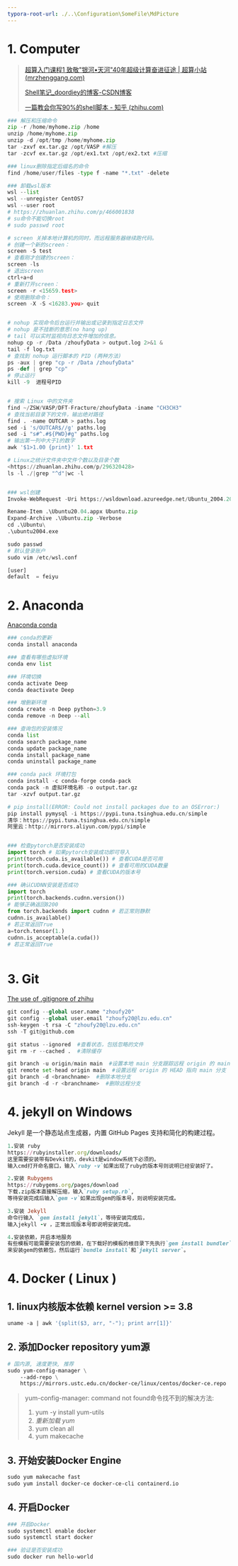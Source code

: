 ```yaml
---
typora-root-url: ./..\Configuration\SomeFile\MdPicture
---
```


# 1. Computer

> [超算入门课程1 致敬"银河•天河"40年超级计算奋进征途 | 超算小站 (mrzhenggang.com)](https://nscc.mrzhenggang.com/supercomputer-courses/history-40-years/)
>
> [Shell笔记_doordiey的博客-CSDN博客](https://blog.csdn.net/doordiev/article/details/120761851)
>
> [一篇教会你写90%的shell脚本 - 知乎 (zhihu.com)](https://zhuanlan.zhihu.com/p/264346586#:~:text=shell脚本就,用编译即可运行。)



```python
### 解压和压缩命令
zip -r /home/myhome.zip /home
unzip /home/myhome.zip
unzip -d /opt/tmp /home/myhome.zip
tar -zxvf ex.tar.gz /opt/VASP #解压 
tar -zcvf ex.tar.gz /opt/ex1.txt /opt/ex2.txt #压缩

### linux删除指定后缀名的命令
find /home/user/files -type f -name "*.txt" -delete

### 卸载wsl版本
wsl --list
wsl --unregister CentOS7
wsl --user root
# https://zhuanlan.zhihu.com/p/466001838
# su命令不能切换root
# sudo passwd root

# screen 关掉本地计算机的同时，而远程服务器继续跑代码。
# 创建一个新的screen：
screen -S test
# 查看刚才创建的screen：
screen -ls
# 退出screen
ctrl+a+d 
# 重新打开screen：
screen -r <15659.test>
# 使用删除命令：
screen -X -S <16283.you> quit


# nohup 实现命令后台运行并输出或记录到指定日志文件
# nohup 是不挂断的意思(no hang up)
# tail 可以实时监视向日志文件增加的信息。
nohup cp -r /Data /zhoufyData > output.log 2>&1 &
tail -f log.txt
# 查找到 nohup 运行脚本的 PID (两种方法)
ps -aux | grep "cp -r /Data /zhoufyData"
ps -def | grep "cp"
# 停止运行
kill -9  进程号PID


# 搜索 Linux 中的文件夹
find ~/ZSW/VASP/DFT-Fracture/zhoufyData -iname "CH3CH3"
# 查找当前目录下的文件，输出绝对路径
find . -name OUTCAR > paths.log
sed -i 's/OUTCAR$//g' paths.log
sed -i "s#^.#${PWD}#g" paths.log
# 输出第一列中大于1的数字
awk '$1>1.00 {print}' 1.txt

# Linux之统计文件夹中文件个数以及目录个数
<https://zhuanlan.zhihu.com/p/296320428>
ls -l ./|grep "^d"|wc -l


### wsl创建
Invoke-WebRequest -Uri https://wsldownload.azureedge.net/Ubuntu_2004.2020.424.0_x64.appx -OutFile Ubuntu20.04.appx -UseBasicParsing

Rename-Item .\Ubuntu20.04.appx Ubuntu.zip
Expand-Archive .\Ubuntu.zip -Verbose
cd .\Ubuntu\
.\ubuntu2004.exe

sudo passwd
# 默认登录账户
sudo vim /etc/wsl.conf

[user]
default  = feiyu
```



# 2. Anaconda

[Anaconda conda](https://blog.csdn.net/chenxy_bwave/article/details/119996001)

```python
### conda的更新
conda install anaconda 

### 查看有哪些虚拟环境
conda env list

### 环境切换
conda activate Deep
conda deactivate Deep

### 增删新环境
conda create -n Deep python=3.9
conda remove -n Deep --all

### 查询包的安装情况
conda list 
conda search package_name
conda update package_name 
conda install package_name
conda uninstall package_name

### conda pack 环境打包
conda install -c conda-forge conda-pack
conda pack -n 虚拟环境名称 -o output.tar.gz
tar -xzvf output.tar.gz

# pip install(ERROR: Could not install packages due to an OSError:)
pip install pymysql -i https://pypi.tuna.tsinghua.edu.cn/simple
清华：https://pypi.tuna.tsinghua.edu.cn/simple
阿里云：http://mirrors.aliyun.com/pypi/simple


### 检查pytorch是否安装成功 
import torch # 如果pytorch安装成功即可导入
print(torch.cuda.is_available()) # 查看CUDA是否可用
print(torch.cuda.device_count()) # 查看可用的CUDA数量
print(torch.version.cuda) # 查看CUDA的版本号

### 确认CUDNN安装是否成功
import torch
print(torch.backends.cudnn.version())
# 能够正确返回8200
from torch.backends import cudnn # 若正常则静默
cudnn.is_available() 
# 若正常返回True
a=torch.tensor(1.)
cudnn.is_acceptable(a.cuda()) 
# 若正常返回True
 
```



# 3. Git

[The use of .gitignore of zhihu](https://zhuanlan.zhihu.com/p/52885189)

```python
git config --global user.name "zhoufy20"
git config --global user.email "zhoufy20@lzu.edu.cn"
ssh-keygen -t rsa -C "zhoufy20@lzu.edu.cn"
ssh -T git@github.com

git status --ignored  #查看状态，包括忽略的文件
git rm -r --cached .  #清除缓存

git branch -u origin/main main  #设置本地 main 分支跟踪远程 origin 的 main 分支
git remote set-head origin main  #设置远程 origin 的 HEAD 指向 main 分支
git branch -d <branchname>  #删除本地分支
git branch -d -r <branchname>  #删除远程分支
```



# 4. jekyll on Windows

Jekyll 是一个静态站点生成器，内置 GitHub Pages 支持和简化的构建过程。

```ruby
1.安装 ruby
https://rubyinstaller.org/downloads/ 
这里需要安装带有Devkit的，devkit是window系统下必须的。
输入cmd打开命名窗口，输入`ruby -v`如果出现了ruby的版本号则说明已经安装好了。

2.安装 Rubygems
https://rubygems.org/pages/download 
下载.zip版本直接解压缩，输入`ruby setup.rb`,
等待安装完成后输入`gem -v`如果出现gem的版本号，则说明安装完成。

3.安装 Jekyll
命令行输入 `gem install jekyll`，等待安装完成后，
输入jekyll -v ，正常出现版本号即说明安装完成。

4.安装依赖，开启本地服务
有些模板可能需要安装包的依赖，在下载好的模板的根目录下先执行`gem install bundler`命令，
来安装gem的依赖包，然后运行`bundle install`和`jekyll server`。


```



















# 4. Docker ( Linux )

## 1. linux内核版本依赖  **kernel version >= 3.8**

```dockerfile
uname -a | awk '{split($3, arr, "-"); print arr[1]}'
```



## 2. 添加Docker repository yum源

```dockerfile
# 国内源, 速度更快, 推荐
sudo yum-config-manager \
    --add-repo \
    https://mirrors.ustc.edu.cn/docker-ce/linux/centos/docker-ce.repo
```

>yum-config-manager: command not found命令找不到的解决方法:
>
>1. yum -y install yum-utils
>2. *重新加载 yum*
>3. yum clean all
>4. yum makecache

## 3. 开始安装Docker Engine

```dockerfile
sudo yum makecache fast
sudo yum install docker-ce docker-ce-cli containerd.io
```

## 4. 开启Docker

```dockerfile
### 开启Docker
sudo systemctl enable docker
sudo systemctl start docker

### 验证是否安装成功
sudo docker run hello-world
```

